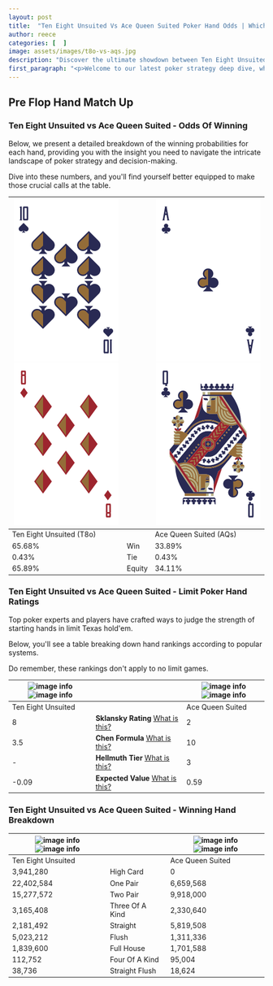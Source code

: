 ```yaml
---
layout: post
title:  "Ten Eight Unsuited Vs Ace Queen Suited Poker Hand Odds | Which Is The Better Hand In Poker? A Complete Guide"
author: reece
categories: [  ]
image: assets/images/t8o-vs-aqs.jpg
description: "Discover the ultimate showdown between Ten Eight Unsuited and Ace Queen Suited in poker! Uncover the odds, strategies, and scenarios where one hand triumphs over the other. Get ready to up your poker game with this thrilling analysis."
first_paragraph: "<p>Welcome to our latest poker strategy deep dive, where we're pitting two distinct hands against each other in a high-stakes showdown: Ten Eight Unsuited vs Ace Queen Suited.</p><p>In the dynamic world of poker, every decision counts, and knowing which hand holds the upper hand is key to your success at the table.</p><p>In this article, we'll dissect these two hands, explore the scenarios where one dominates the other, and equip you with the knowledge to make strategic choices that can tip the odds in your favor.</p><p>Get ready to unravel the intriguing dynamics of these poker hands and elevate your game to new heights.</p>"
---
```




[comment]: # (sp0)

## Pre Flop Hand Match Up

<div class="table hand-ratings" markdown="1"> 



### Ten Eight Unsuited vs Ace Queen Suited - Odds Of Winning

Below, we present a detailed breakdown of the winning probabilities for each hand, providing you with the insight you need to navigate the intricate landscape of poker strategy and decision-making. 

Dive into these numbers, and you'll find yourself better equipped to make those crucial calls at the table.


    
| ![image info](assets/images/hand1/t.png) ![image info](assets/images/hand1/8o.png) |  | ![image info](assets/images/hand2/a.png) ![image info](assets/images/hand2/q.png) |
| -------- | -------- | -------- |
| Ten Eight Unsuited (T8o) |  | Ace Queen Suited (AQs) |
| 65.68% | Win | 33.89% |
| 0.43% | Tie | 0.43% |
| 65.89% | Equity | 34.11% |




[comment]: # (sp1)



### Ten Eight Unsuited vs Ace Queen Suited - Limit Poker Hand Ratings

Top poker experts and players have crafted ways to judge the strength of starting hands in limit Texas hold'em. 

Below, you'll see a table breaking down hand rankings according to popular systems. 

Do remember, these rankings don't apply to no limit games.


    
| ![image info](https://www.riverpairs.com/assets/images/hand1/t.png) ![image info](https://www.riverpairs.com/assets/images/hand1/8o.png) |  | ![image info](https://www.riverpairs.com/assets/images/hand2/a.png) ![image info](https://www.riverpairs.com/assets/images/hand2/q.png) |
| -------- | -------- | -------- |
| Ten Eight Unsuited |  | Ace Queen Suited |
| 8 | **Sklansky Rating** [What is this?](/sklansky-rating-explained) | 2 |
| 3.5 | **Chen Formula** [What is this?](/chen-formula-explained) | 10 |
| - | **Hellmuth Tier** [What is this?](/Hellmuth-tier-explained) | 3 |
| -0.09 | **Expected Value** [What is this?](/expected-value-explained) | 0.59 |




[comment]: # (sp2)



### Ten Eight Unsuited vs Ace Queen Suited - Winning Hand Breakdown


    
| ![image info](https://www.riverpairs.com/assets/images/hand1/t.png) ![image info](https://www.riverpairs.com/assets/images/hand1/8o.png) |  | ![image info](https://www.riverpairs.com/assets/images/hand2/a.png) ![image info](https://www.riverpairs.com/assets/images/hand2/q.png) |
| -------- | -------- | -------- |
| Ten Eight Unsuited |  | Ace Queen Suited |
| 3,941,280 | High Card | 0 |
| 22,402,584 | One Pair | 6,659,568 |
| 15,277,572 | Two Pair | 9,918,000 |
| 3,165,408 | Three Of A Kind | 2,330,640 |
| 2,181,492 | Straight | 5,819,508 |
| 5,023,212 | Flush | 1,311,336 |
| 1,839,600 | Full House | 1,701,588 |
| 112,752 | Four Of A Kind | 95,004 |
| 38,736 | Straight Flush | 18,624 |




[comment]: # (sp3)



</div>

[comment]: # (sp4)



[comment]: # (sp5)

